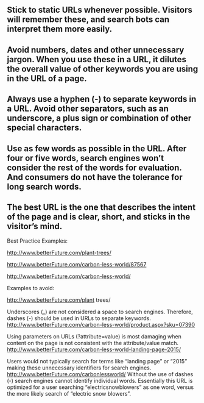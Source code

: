 ## Stick to static URLs whenever possible. Visitors will remember these, and search bots can interpret them more easily.
## Avoid numbers, dates and other unnecessary jargon. When you use these in a URL, it dilutes the overall value of other keywords you are using in the URL of a page.
## Always use a hyphen (-) to separate keywords in a URL. Avoid other separators, such as an underscore, a plus sign or combination of other special characters.
## Use as few words as possible in the URL. After four or five words, search engines won’t consider the rest of the words for evaluation. And consumers do not have the tolerance for long search words.
## The best URL is the one that describes the intent of the page and is clear, short, and sticks in the visitor’s mind.

Best Practice Examples:

http://www.betterFuture.com/plant-trees/

http://www.betterFuture.com/carbon-less-world/87567

http://www.betterFuture.com/carbon-less-world/

Examples to avoid:

http://www.betterFuture.com/plant trees/

Underscores (_) are not considered a space to search engines. Therefore, dashes (-) should be used in URLs to separate keywords.
http://www.betterFuture.com/carbon-less-world/product.aspx?sku=07390

Using parameters on URLs (?attribute=value) is most damaging when content on the page is not consistent with the attribute/value match.
http://www.betterFuture.com/carbon-less-world-landing-page-2015/

Users would not typically search for terms like “landing page” or “2015” making these unnecessary identifiers for search engines.
http://www.betterFuture.com/carbonlessworld/
Without the use of dashes (-) search engines cannot identify individual words. Essentially this URL is optimized for a user searching “electricsnowblowers” as one word, versus the more likely search of “electric snow blowers”.
